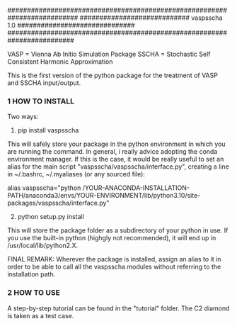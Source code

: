 ##########################################################################
############################ vaspsscha 1.0 ##############################
#########################################################################

VASP = Vienna Ab Initio Simulation Package
SSCHA = Stochastic Self Consistent Harmonic Approximation

This is the first version of the python package for the treatment of VASP and SSCHA input/output.


### 1 HOW TO INSTALL ###

Two ways:

1) pip install vaspsscha

This will safely store your package in the python environment in which you are running the command. In general, i really advice adopting the conda environment manager. If this is the case, it would be really useful to set an alias for the main script  "vaspsscha/vaspsscha/interface.py", creating a line in ~/.bashrc, ~/.myaliases (or any sourced file):

alias vaspsscha="python /YOUR-ANACONDA-INSTALLATION-PATH/anaconda3/envs/YOUR-ENVIRONMENT/lib/python3.10/site-packages/vaspsscha/interface.py"

2) python setup.py install

This will store the package folder as a subdirectory of your python in use. If you use the built-in python (highgly not recommended), it will end up in /usr/local/lib/python2.X.

FINAL REMARK: Wherever the package is installed, assign an alias to it in order to be able to call all the vaspsscha modules without referring to the installation path.

                                             
### 2 HOW TO USE ###
A step-by-step tutorial can be found in the "tutorial" folder. The C2 diamond is taken as a test case.
